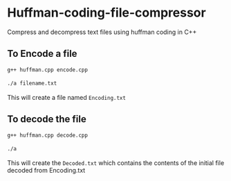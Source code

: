 # Huffman-coding-file-compressor
Compress and decompress text files using huffman coding in C++
## To Encode a file
```g++ huffman.cpp encode.cpp```<br/><br/>
```./a filename.txt```<br/><br/>
This will create a file named `Encoding.txt`
## To decode the file
```g++ huffman.cpp decode.cpp```<br/><br/>
```./a```<br/><br/>
This will create the `Decoded.txt` which contains the contents of the initial file decoded from Encoding.txt
